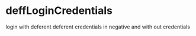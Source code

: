 # deffLoginCredentials
login with deferent deferent credentials in negative and with out credentials
